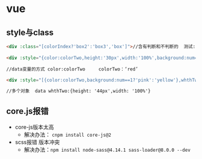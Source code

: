 # vue

## style与class

```html
<div :class="[colorIndex?'box2':'box3','box']">//含有判断和不判断的  测试:class</div>
 
<div :style="{color:colorTwo,height:'30px',width:'100%',background:num==1?'pink':'yellow'}">测试:style</div>
 
//data变量的方式 color:colorTwo     colorTwo：‘red’
 
<div :style="[{color:colorTwo,background:num==1?'pink':'yellow'},whthTwo]">测试:style</div>

//多个对象  data whthTwo:{height: '44px',width: '100%'}
```



## core.js报错

- core-js版本太高 
  - 解决办法： `cnpm install core-js@2`
- scss报错  版本冲突   
  - 解决办法：`npm install node-sass@4.14.1 sass-loader@8.0.0 --dev`

